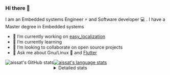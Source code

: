 ### Hi there 👋

I am an Embedded systems Engineer ⚡️ and Software developer 💻 . I have a Master degree in Embedded systems
- 🔭 I’m currently working on [easy_localization](https://pub.dev/packages/easy_localization)
- 🌱 I’m currently learning 
- 👯 I’m looking to collaborate on open source projects
- 💬 Ask me about  Gnu/Linux 🐧 and [Flutter](https://flutter.dev) 

<a href="https://profile-summary-for-github.com/user/aissat">
  <img align="left" height="170px" src="https://github-readme-stats.vercel.app/api?username=aissat&show_icons=true&line_height=27&count_private=true&include_all_commits=true" alt="aissat's GitHub stats"/>
  <img src="https://github-readme-stats.vercel.app/api/top-langs/?username=aissat&hide_langs_below=5&layout=compact" alt="aissat's language stats"/>
</a>

<details>
<summary>Detailed stats</summary>
 

### 🧐 Waka Stats

<!--START_SECTION:waka-->
![Profile Views](http://img.shields.io/badge/Profile%20Views-0-blue)

![Lines of code](https://img.shields.io/badge/From%20Hello%20World%20I%27ve%20Written-277201%20lines%20of%20code-blue)

**🐱 My Github Data** 

> 🏆 121 Contributions in the Year 2021
 > 
> 📦 41.8 kB Used in Github's Storage 
 > 
> 💼 Opted to Hire
 > 
> 📜 138 Public Repositories 
 > 
> 🔑 13 Private Repositories  
 > 
**I'm a Night 🦉** 

```text
🌞 Morning    36 commits     ██░░░░░░░░░░░░░░░░░░░░░░░   9.92% 
🌆 Daytime    23 commits     █░░░░░░░░░░░░░░░░░░░░░░░░   6.34% 
🌃 Evening    159 commits    ███████████░░░░░░░░░░░░░░   43.8% 
🌙 Night      145 commits    ██████████░░░░░░░░░░░░░░░   39.94%

```
📅 **I'm Most Productive on Tuesday** 

```text
Monday       49 commits     ███░░░░░░░░░░░░░░░░░░░░░░   13.5% 
Tuesday      104 commits    ███████░░░░░░░░░░░░░░░░░░   28.65% 
Wednesday    38 commits     ██░░░░░░░░░░░░░░░░░░░░░░░   10.47% 
Thursday     55 commits     ███░░░░░░░░░░░░░░░░░░░░░░   15.15% 
Friday       47 commits     ███░░░░░░░░░░░░░░░░░░░░░░   12.95% 
Saturday     61 commits     ████░░░░░░░░░░░░░░░░░░░░░   16.8% 
Sunday       9 commits      ░░░░░░░░░░░░░░░░░░░░░░░░░   2.48%

```


📊 **This Week I Spent My Time On** 

```text
⌚︎ Time Zone: Africa/Algiers

💬 Programming Languages: 
Rust                     18 hrs 26 mins      ████████████░░░░░░░░░░░░░   48.57% 
YAML                     15 hrs 59 mins      ██████████░░░░░░░░░░░░░░░   42.14% 
CMake                    1 hr 15 mins        ░░░░░░░░░░░░░░░░░░░░░░░░░   3.32% 
Python                   1 hr 7 mins         ░░░░░░░░░░░░░░░░░░░░░░░░░   2.98% 
C++                      25 mins             ░░░░░░░░░░░░░░░░░░░░░░░░░   1.1%

🔥 Editors: 
VS Code                  37 hrs 57 mins      █████████████████████████   100.0%

💻 Operating System: 
Linux                    37 hrs 39 mins      ████████████████████████░   99.22% 
Mac                      17 mins             ░░░░░░░░░░░░░░░░░░░░░░░░░   0.78%

```

**I Mostly Code in Dart** 

```text
Dart                     18 repos            ███████████░░░░░░░░░░░░░░   45.0% 
PHP                      4 repos             ██░░░░░░░░░░░░░░░░░░░░░░░   10.0% 
Vala                     4 repos             ██░░░░░░░░░░░░░░░░░░░░░░░   10.0% 
C                        3 repos             ██░░░░░░░░░░░░░░░░░░░░░░░   7.5% 
Shell                    3 repos             ██░░░░░░░░░░░░░░░░░░░░░░░   7.5%

```


**Timeline**

![Chart not found](https://raw.githubusercontent.com/aissat/aissat/master/charts/bar_graph.png) 


<!--END_SECTION:waka-->

</details>
